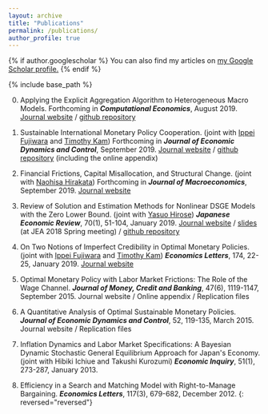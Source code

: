 ```yaml
---
layout: archive
title: "Publications"
permalink: /publications/
author_profile: true
---
```


{% if author.googlescholar %}
  You can also find my articles on <u><a href="{{author.googlescholar}}">my Google Scholar profile</a>.</u>
{% endif %}

{% include base_path %}

<!-- <br/> -->

0. Applying the Explicit Aggregation Algorithm to Heterogeneous Macro Models. Forthcoming in ***Computational Economics***, August 2019. [Journal website](https://doi.org/10.1007/s10614-019-09914-x) / [github repository](https://github.com/tkksnk/Xpa)

0. Sustainable International Monetary Policy Cooperation. (joint with [Ippei Fujiwara](https://sites.google.com/site/ippeifujiwara/) and [Timothy Kam](https://phantomachine.github.io/)) Forthcoming in ***Journal of Economic Dynamics and Control***, September 2019. [Journal website](https://doi.org/10.1016/j.jedc.2019.103721) / [github repository](https://github.com/phantomachine/OSIMP) (including the online appendix)

0. Financial Frictions, Capital Misallocation, and Structural Change. (joint with [Naohisa Hirakata](https://sites.google.com/site/naohisahirakata/research)) Forthcoming in ***Journal of Macroeconomics***, September 2019. [Journal website](https://doi.org/10.1016/j.jmacro.2019.103127)

0. Review of Solution and Estimation Methods for Nonlinear DSGE Models with the Zero Lower Bound. (joint with [Yasuo Hirose](https://sites.google.com/site/yasuohirose/)) ***Japanese Economic Review***, 70(1), 51-104, January 2019. [Journal website](https://doi.org/10.1111/jere.12217) / [slides](https://www.dropbox.com/s/hn1ph8q0i2ki4k5/tutorial.pdf?dl=0) (at JEA 2018 Spring meeting) / [github repository](https://github.com/tkksnk/NKZLB)

0. On Two Notions of Imperfect Credibility in Optimal Monetary Policies. (joint with  [Ippei Fujiwara](https://sites.google.com/site/ippeifujiwara/) and [Timothy Kam](https://phantomachine.github.io/)) ***Economics Letters***, 174, 22-25, January 2019. [Journal website](https://doi.org/10.1016/j.econlet.2018.10.010)

0. Optimal Monetary Policy with Labor Market Frictions: The Role of the Wage Channel. ***Journal of Money, Credit and Banking***, 47(6), 1119-1147, September 2015. Journal website / Online appendix / Replication files

0. A Quantitative Analysis of Optimal Sustainable Monetary Policies. ***Journal of Economic Dynamics and Control***, 52, 119-135, March 2015. Journal website / Replication files

0.  Inflation Dynamics and Labor Market Specifications: A Bayesian Dynamic Stochastic General Equilibrium Approach for Japan's Economy. (joint with Hibiki Ichiue and Takushi Kurozumi) ***Economic Inquiry***, 51(1), 273-287, January 2013.

0.  Efficiency in a Search and Matching Model with Right-to-Manage Bargaining. ***Economics Letters***, 117(3), 679-682, December 2012.
{: reversed="reversed"}

<!-- {% for post in site.publications reversed %}
  {% include archive-single.html %}
{% endfor %} -->
